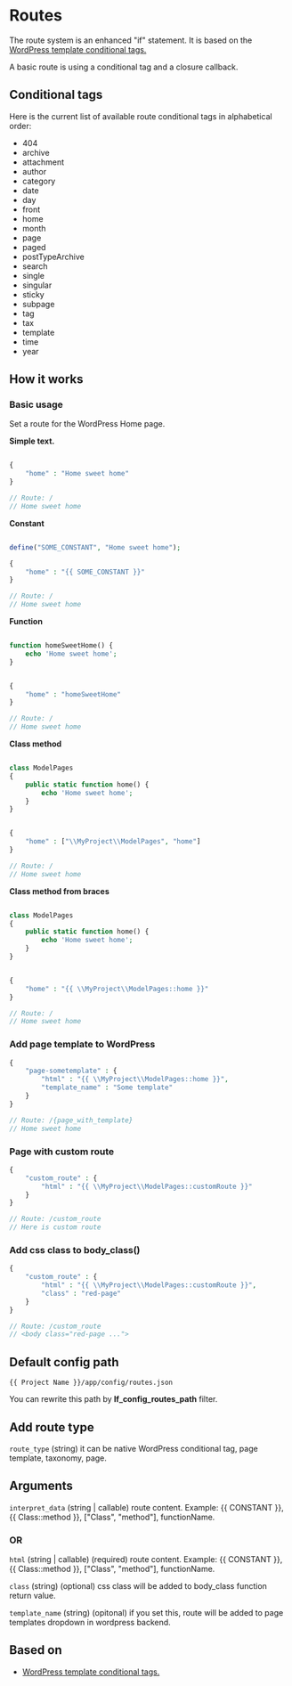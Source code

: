 Routes
===

The route system is an enhanced "if" statement. It is based on the [WordPress template conditional tags.](https://codex.wordpress.org/Conditional_Tags)

A basic route is using a conditional tag and a closure callback.

Conditional tags
---

Here is the current list of available route conditional tags in alphabetical order:

* 404
* archive
* attachment
* author
* category
* date
* day
* front
* home
* month
* page
* paged
* postTypeArchive
* search
* single
* singular
* sticky
* subpage
* tag
* tax
* template
* time
* year

How it works
---
### Basic usage
Set a route for the WordPress Home page.

**Simple text.**

```php

{
    "home" : "Home sweet home"
}

// Route: /
// Home sweet home
```

**Constant**

```php

define("SOME_CONSTANT", "Home sweet home");

{
    "home" : "{{ SOME_CONSTANT }}"
}

// Route: /
// Home sweet home
```

**Function**


```php

function homeSweetHome() {
	echo 'Home sweet home';
}


{
    "home" : "homeSweetHome"
}

// Route: /
// Home sweet home
```

**Class method**

```php

class ModelPages
{
	public static function home() {
		echo 'Home sweet home';
	}
}


{
    "home" : ["\\MyProject\\ModelPages", "home"]
}

// Route: /
// Home sweet home
```

**Class method from braces**

```php

class ModelPages
{
	public static function home() {
		echo 'Home sweet home';
	}
}


{
    "home" : "{{ \\MyProject\\ModelPages::home }}"
}

// Route: /
// Home sweet home
```
### Add page template to WordPress
```php
{
    "page-sometemplate" : {
    	"html" : "{{ \\MyProject\\ModelPages::home }}",
    	"template_name" : "Some template"
    }
}

// Route: /{page_with_template}
// Home sweet home
```

### Page with custom route
```php
{
    "custom_route" : {
    	"html" : "{{ \\MyProject\\ModelPages::customRoute }}"
    }
}

// Route: /custom_route
// Here is custom route
```


### Add css class to body_class()
```php
{
    "custom_route" : {
    	"html" : "{{ \\MyProject\\ModelPages::customRoute }}",
    	"class" : "red-page"
    }
}

// Route: /custom_route
// <body class="red-page ...">
```



Default config path
---
`{{ Project Name }}/app/config/routes.json`

You can rewrite this path by __lf\_config\_routes\_path__ filter.

Add route type
---
`route_type` (string) it can be native WordPress conditional tag, page template, taxonomy, page.

Arguments
---
`interpret_data` (string | callable) route content. Example: {{ CONSTANT }}, {{ Class::method }}, ["Class", "method"], functionName.

### OR

`html`  (string | callable) (required) route content. Example: {{ CONSTANT }}, {{ Class::method }}, ["Class", "method"], functionName.

`class` (string) (optional) css class will be added to body_class function return value.

`template_name` (string) (opitonal) if you set this, route will be added to page templates dropdown in wordpress backend.


Based on
---
* [WordPress template conditional tags.](https://codex.wordpress.org/Conditional_Tags)